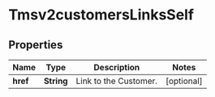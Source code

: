 
# Tmsv2customersLinksSelf

## Properties
Name | Type | Description | Notes
------------ | ------------- | ------------- | -------------
**href** | **String** | Link to the Customer.  |  [optional]



